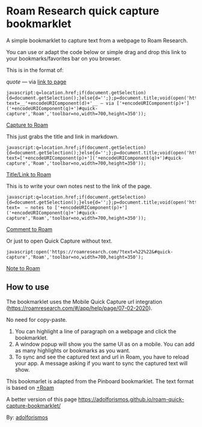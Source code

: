 # Roam Research quick capture bookmarklet
A simple bookmarklet to capture text from a webpage to Roam Research.

You can use or adapt the code below or simple drag and drop this link to your bookmarks/favorites bar on you browser.

This is in the format of:

_quote_ — via [link to page](https://google.com)

```
javascript:q=location.href;if(document.getSelection){d=document.getSelection();}else{d='';};p=document.title;void(open('https://roamresearch.com?text=__'+encodeURIComponent(d)+'__ — via ['+encodeURIComponent(p)+']('+encodeURIComponent(q)+')#quick-capture','Roam','toolbar=no,width=700,height=350'));
```

<a href="javascript:q%3Dlocation.href%3Bif%28document.getSelection%29%7Bd%3Ddocument.getSelection%28%29%3B%7Delse%7Bd%3D%27%27%3B%7D%3Bp%3Ddocument.title%3Bvoid%28open%28%27https%3A%2F%2Froamresearch.com%3Ftext%3D__%27%2BencodeURIComponent%28d%29%2B%27__%20%E2%80%94%20via%20%5B%27%2BencodeURIComponent%28p%29%2B%27%5D%28%27%2BencodeURIComponent%28q%29%2B%27%29%23quick-capture%27%2C%27Roam%27%2C%27toolbar%3Dno%2Cwidth%3D700%2Cheight%3D350%27%29%29%3B">Capture to Roam</a>

This just grabs the title and link in markdown.

```
javascript:q=location.href;if(document.getSelection){d=document.getSelection();}else{d='';};p=document.title;void(open('https://roamresearch.com?text=['+encodeURIComponent(p)+']('+encodeURIComponent(q)+')#quick-capture','Roam','toolbar=no,width=700,height=350'));
```
<a href="javascript:q%3Dlocation.href%3Bif%28document.getSelection%29%7Bd%3Ddocument.getSelection%28%29%3B%7Delse%7Bd%3D%27%27%3B%7D%3Bp%3Ddocument.title%3Bvoid%28open%28%27https%3A%2F%2Froamresearch.com%3Ftext%3D%5B%27%2BencodeURIComponent%28p%29%2B%27%5D%28%27%2BencodeURIComponent%28q%29%2B%27%29%23quick-capture%27%2C%27Roam%27%2C%27toolbar%3Dno%2Cwidth%3D700%2Cheight%3D350%27%29%29%3B">Title/Link to Roam</a>

This is to write your own notes nest to the link of the page.

```
javascript:q=location.href;if(document.getSelection){d=document.getSelection();}else{d='';};p=document.title;void(open('https://roamresearch.com?text=  — notes to ['+encodeURIComponent(p)+']('+encodeURIComponent(q)+')#quick-capture','Roam','toolbar=no,width=700,height=350'));
```
<a href="javascript:q%3Dlocation.href%3Bif%28document.getSelection%29%7Bd%3Ddocument.getSelection%28%29%3B%7Delse%7Bd%3D%27%27%3B%7D%3Bp%3Ddocument.title%3Bvoid%28open%28%27https%3A%2F%2Froamresearch.com%3Ftext%3D++%E2%80%94+notes+to+%5B%27%2BencodeURIComponent%28p%29%2B%27%5D%28%27%2BencodeURIComponent%28q%29%2B%27%29%23quick-capture%27%2C%27Roam%27%2C%27toolbar%3Dno%2Cwidth%3D700%2Cheight%3D350%27%29%29%3B">Comment to Roam</a>

Or just to open Quick Capture without text.

```
javascript:open('https://roamresearch.com/?text=%22%22&#quick-capture','Roam','toolbar=no,width=700,height=350');
```
<a href="open%28%27https%3A%2F%2Froamresearch.com%2F%3Ftext%3D%2522%2522%26%23quick-capture%27%2C%27Roam%27%2C%27toolbar%3Dno%2Cwidth%3D700%2Cheight%3D350%27%29%3B">Note to Roam</a>


## How to use

The bookmarklet uses the Mobile Quick Capture url integration (https://roamresearch.com/#/app/help/page/07-02-2020).

No need for copy-paste.

1. You can highlight a line of paragraph on a webpage and click the bookmarklet. 
2. A window popup will show you the same UI as on a mobile. You can add as many highlights or bookmarks as you want. 
3. To sync and see the captured text and url in Roam, you have to reload your app. A message asking if you want to sync the captured text will show.

This bookmarlet is adapted from the Pinboard bookmarklet. The text format is based on [+Roam](https://chrome.google.com/webstore/detail/%20roam/ekdmipoabmcjmlonhcdoijilfdoomjbm)

A better version of this page https://adolforismos.github.io/roam-quick-capture-bookmarklet/

By: [adolforismos](https://medium.com/@adolforismos)
